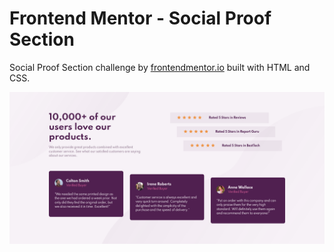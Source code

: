 # Frontend Mentor - Social Proof Section

Social Proof Section challenge by [frontendmentor.io](https://www.frontendmentor.io) built with HTML and CSS.

![Design preview for the social proof section challenge](./images/preview.png)

